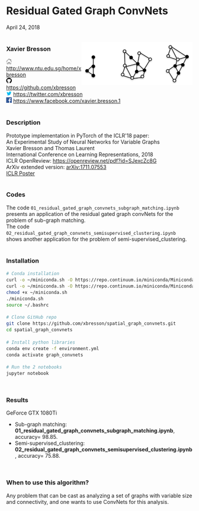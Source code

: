 # Residual Gated Graph ConvNets
April 24, 2018
<br>
<br>



<img src="pic/subgraph_matching.jpg" align="right" width="300"/>


### Xavier Bresson
<img src="pic/home100.jpg" width="15" height="15"/> http://www.ntu.edu.sg/home/xbresson<br>
<img src="pic/github100.jpg" width="15" height="15"/> https://github.com/xbresson<br>
<img src="pic/twitter100.jpg" width="15" height="15"/> https://twitter.com/xbresson <br>
<img src="pic/facebook100.jpg" width="15" height="15"/> https://www.facebook.com/xavier.bresson.1 <br>
<br>


### Description
Prototype implementation in PyTorch of the ICLR'18 paper:<br>
An Experimental Study of Neural Networks for Variable Graphs<br>
Xavier Bresson and Thomas Laurent<br>
International Conference on Learning Representations, 2018<br>
ICLR OpenReview: https://openreview.net/pdf?id=SJexcZc8G<br>
ArXiv extended version: [arXiv:1711.07553](https://arxiv.org/pdf/1711.07553v2.pdf) <br>
[ICLR Poster] <br>
<br>

[ICLR Poster]: poster/poster_ICLR18.pdf


### Codes
The code `01_residual_gated_graph_convnets_subgraph_matching.ipynb` presents an application of the residual gated graph convNets for the problem of sub-graph matching.<br>
The code `02_residual_gated_graph_convnets_semisupervised_clustering.ipynb` shows another application for the problem of semi-supervised_clustering.<br>
<br>


### Installation
   ```sh
   # Conda installation
   curl -o ~/miniconda.sh -O https://repo.continuum.io/miniconda/Miniconda3-latest-Linux-x86_64.sh # Linux
   curl -o ~/miniconda.sh -O https://repo.continuum.io/miniconda/Miniconda3-latest-MacOSX-x86_64.sh # OSX
   chmod +x ~/miniconda.sh
   ./miniconda.sh
   source ~/.bashrc

   # Clone GitHub repo
   git clone https://github.com/xbresson/spatial_graph_convnets.git
   cd spatial_graph_convnets

   # Install python libraries
   conda env create -f environment.yml
   conda activate graph_convnets

   # Run the 2 notebooks
   jupyter notebook
   ```
<br>



### Results
GeForce GTX 1080Ti<br>
* Sub-graph matching: **01_residual_gated_graph_convnets_subgraph_matching.ipynb**, accuracy= 98.85. <br>
* Semi-supervised_clustering: **02_residual_gated_graph_convnets_semisupervised_clustering.ipynb**, accuracy= 75.88. <br>
<br>




### When to use this algorithm?
Any problem that can be cast as analyzing a set of graphs with variable size and connectivity, and one wants to use ConvNets for this analysis.<br>
<br>

<br>
<br>

